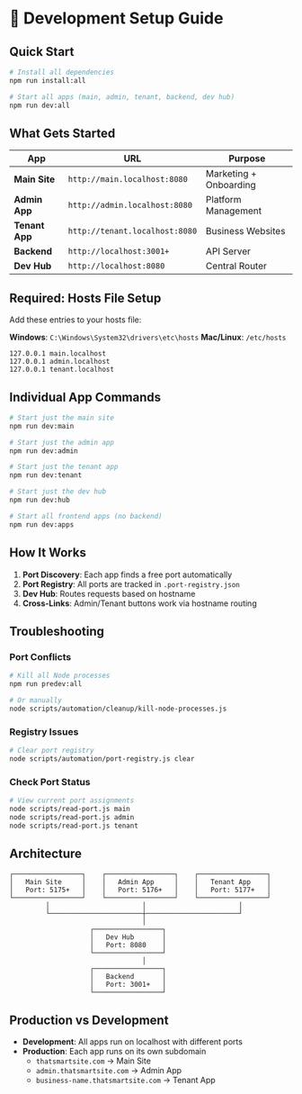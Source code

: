# 🚀 Development Setup Guide

## **Quick Start**

```bash
# Install all dependencies
npm run install:all

# Start all apps (main, admin, tenant, backend, dev hub)
npm run dev:all
```

## **What Gets Started**

| App | URL | Purpose |
|-----|-----|---------|
| **Main Site** | `http://main.localhost:8080` | Marketing + Onboarding |
| **Admin App** | `http://admin.localhost:8080` | Platform Management |
| **Tenant App** | `http://tenant.localhost:8080` | Business Websites |
| **Backend** | `http://localhost:3001+` | API Server |
| **Dev Hub** | `http://localhost:8080` | Central Router |

## **Required: Hosts File Setup**

Add these entries to your hosts file:

**Windows**: `C:\Windows\System32\drivers\etc\hosts`
**Mac/Linux**: `/etc/hosts`

```
127.0.0.1 main.localhost
127.0.0.1 admin.localhost  
127.0.0.1 tenant.localhost
```

## **Individual App Commands**

```bash
# Start just the main site
npm run dev:main

# Start just the admin app  
npm run dev:admin

# Start just the tenant app
npm run dev:tenant

# Start just the dev hub
npm run dev:hub

# Start all frontend apps (no backend)
npm run dev:apps
```

## **How It Works**

1. **Port Discovery**: Each app finds a free port automatically
2. **Port Registry**: All ports are tracked in `.port-registry.json`
3. **Dev Hub**: Routes requests based on hostname
4. **Cross-Links**: Admin/Tenant buttons work via hostname routing

## **Troubleshooting**

### Port Conflicts
```bash
# Kill all Node processes
npm run predev:all

# Or manually
node scripts/automation/cleanup/kill-node-processes.js
```

### Registry Issues
```bash
# Clear port registry
node scripts/automation/port-registry.js clear
```

### Check Port Status
```bash
# View current port assignments
node scripts/read-port.js main
node scripts/read-port.js admin  
node scripts/read-port.js tenant
```

## **Architecture**

```
┌─────────────────┐    ┌─────────────────┐    ┌─────────────────┐
│   Main Site     │    │   Admin App     │    │   Tenant App    │
│   Port: 5175+   │    │   Port: 5176+   │    │   Port: 5177+   │
└─────────────────┘    └─────────────────┘    └─────────────────┘
         │                       │                       │
         └───────────────────────┼───────────────────────┘
                                 │
                    ┌─────────────────┐
                    │   Dev Hub       │
                    │   Port: 8080    │
                    └─────────────────┘
                                 │
                    ┌─────────────────┐
                    │   Backend       │
                    │   Port: 3001+   │
                    └─────────────────┘
```

## **Production vs Development**

- **Development**: All apps run on localhost with different ports
- **Production**: Each app runs on its own subdomain
  - `thatsmartsite.com` → Main Site
  - `admin.thatsmartsite.com` → Admin App
  - `business-name.thatsmartsite.com` → Tenant App
